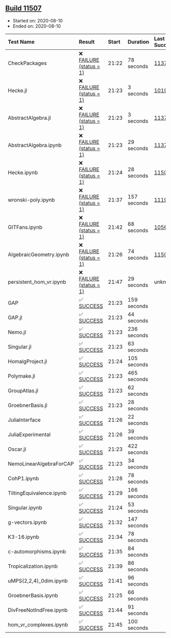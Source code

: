 ## [Build 11507](https://oscarci.mathematik.uni-kl.de/job/oscar/11507/)

* Started on: 2020-08-10
* Ended on: 2020-08-10

| Test Name    | Result | Start | Duration | Last Success | First Failure |
|:-------------|:-------|:------|:---------|:-------------|:--------------|
| CheckPackages | ❌ [FAILURE (status = 1)](https://oscarci.mathematik.uni-kl.de/job/oscar/11507/artifact/logs/build-11507/CheckPackages.log) | 21:22 | 78 seconds | [11376](https://oscarci.mathematik.uni-kl.de/job/oscar/11376/) | [11377](https://oscarci.mathematik.uni-kl.de/job/oscar/11377/) |
| Hecke.jl | ❌ [FAILURE (status = 1)](https://oscarci.mathematik.uni-kl.de/job/oscar/11507/artifact/logs/build-11507/Hecke.jl.log) | 21:23 | 3 seconds | [10197](https://oscarci.mathematik.uni-kl.de/job/oscar/10197/) | [10198](https://oscarci.mathematik.uni-kl.de/job/oscar/10198/) |
| AbstractAlgebra.jl | ❌ [FAILURE (status = 1)](https://oscarci.mathematik.uni-kl.de/job/oscar/11507/artifact/logs/build-11507/AbstractAlgebra.jl.log) | 21:23 | 3 seconds | [11376](https://oscarci.mathematik.uni-kl.de/job/oscar/11376/) | [11377](https://oscarci.mathematik.uni-kl.de/job/oscar/11377/) |
| AbstractAlgebra.ipynb | ❌ [FAILURE (status = 1)](https://oscarci.mathematik.uni-kl.de/job/oscar/11507/artifact/logs/build-11507/AbstractAlgebra.ipynb.log) | 21:23 | 29 seconds | [11376](https://oscarci.mathematik.uni-kl.de/job/oscar/11376/) | [11377](https://oscarci.mathematik.uni-kl.de/job/oscar/11377/) |
| Hecke.ipynb | ❌ [FAILURE (status = 1)](https://oscarci.mathematik.uni-kl.de/job/oscar/11507/artifact/logs/build-11507/Hecke.ipynb.log) | 21:24 | 28 seconds | [11500](https://oscarci.mathematik.uni-kl.de/job/oscar/11500/) | [11501](https://oscarci.mathematik.uni-kl.de/job/oscar/11501/) |
| wronski-poly.ipynb | ❌ [FAILURE (status = 1)](https://oscarci.mathematik.uni-kl.de/job/oscar/11507/artifact/logs/build-11507/wronski-poly.ipynb.log) | 21:37 | 157 seconds | [11192](https://oscarci.mathematik.uni-kl.de/job/oscar/11192/) | [11193](https://oscarci.mathematik.uni-kl.de/job/oscar/11193/) |
| GITFans.ipynb | ❌ [FAILURE (status = 1)](https://oscarci.mathematik.uni-kl.de/job/oscar/11507/artifact/logs/build-11507/GITFans.ipynb.log) | 21:42 | 68 seconds | [10566](https://oscarci.mathematik.uni-kl.de/job/oscar/10566/) | [10567](https://oscarci.mathematik.uni-kl.de/job/oscar/10567/) |
| AlgebraicGeometry.ipynb | ❌ [FAILURE (status = 1)](https://oscarci.mathematik.uni-kl.de/job/oscar/11507/artifact/logs/build-11507/AlgebraicGeometry.ipynb.log) | 21:26 | 74 seconds | [11500](https://oscarci.mathematik.uni-kl.de/job/oscar/11500/) | [11501](https://oscarci.mathematik.uni-kl.de/job/oscar/11501/) |
| persistent_hom_vr.ipynb | ❌ [FAILURE (status = 1)](https://oscarci.mathematik.uni-kl.de/job/oscar/11507/artifact/logs/build-11507/persistent_hom_vr.ipynb.log) | 21:47 | 29 seconds | unknown | unknown |
| GAP | ✅ [SUCCESS](https://oscarci.mathematik.uni-kl.de/job/oscar/11507/artifact/logs/build-11507/GAP.log) | 21:23 | 159 seconds |  |  |
| GAP.jl | ✅ [SUCCESS](https://oscarci.mathematik.uni-kl.de/job/oscar/11507/artifact/logs/build-11507/GAP.jl.log) | 21:23 | 44 seconds |  |  |
| Nemo.jl | ✅ [SUCCESS](https://oscarci.mathematik.uni-kl.de/job/oscar/11507/artifact/logs/build-11507/Nemo.jl.log) | 21:23 | 236 seconds |  |  |
| Singular.jl | ✅ [SUCCESS](https://oscarci.mathematik.uni-kl.de/job/oscar/11507/artifact/logs/build-11507/Singular.jl.log) | 21:23 | 63 seconds |  |  |
| HomalgProject.jl | ✅ [SUCCESS](https://oscarci.mathematik.uni-kl.de/job/oscar/11507/artifact/logs/build-11507/HomalgProject.jl.log) | 21:24 | 105 seconds |  |  |
| Polymake.jl | ✅ [SUCCESS](https://oscarci.mathematik.uni-kl.de/job/oscar/11507/artifact/logs/build-11507/Polymake.jl.log) | 21:23 | 465 seconds |  |  |
| GroupAtlas.jl | ✅ [SUCCESS](https://oscarci.mathematik.uni-kl.de/job/oscar/11507/artifact/logs/build-11507/GroupAtlas.jl.log) | 21:23 | 62 seconds |  |  |
| GroebnerBasis.jl | ✅ [SUCCESS](https://oscarci.mathematik.uni-kl.de/job/oscar/11507/artifact/logs/build-11507/GroebnerBasis.jl.log) | 21:23 | 28 seconds |  |  |
| JuliaInterface | ✅ [SUCCESS](https://oscarci.mathematik.uni-kl.de/job/oscar/11507/artifact/logs/build-11507/JuliaInterface.log) | 21:26 | 22 seconds |  |  |
| JuliaExperimental | ✅ [SUCCESS](https://oscarci.mathematik.uni-kl.de/job/oscar/11507/artifact/logs/build-11507/JuliaExperimental.log) | 21:26 | 39 seconds |  |  |
| Oscar.jl | ✅ [SUCCESS](https://oscarci.mathematik.uni-kl.de/job/oscar/11507/artifact/logs/build-11507/Oscar.jl.log) | 21:23 | 422 seconds |  |  |
| NemoLinearAlgebraForCAP | ✅ [SUCCESS](https://oscarci.mathematik.uni-kl.de/job/oscar/11507/artifact/logs/build-11507/NemoLinearAlgebraForCAP.log) | 21:23 | 34 seconds |  |  |
| CohP1.ipynb | ✅ [SUCCESS](https://oscarci.mathematik.uni-kl.de/job/oscar/11507/artifact/logs/build-11507/CohP1.ipynb.log) | 21:28 | 78 seconds |  |  |
| TiltingEquivalence.ipynb | ✅ [SUCCESS](https://oscarci.mathematik.uni-kl.de/job/oscar/11507/artifact/logs/build-11507/TiltingEquivalence.ipynb.log) | 21:29 | 166 seconds |  |  |
| Singular.ipynb | ✅ [SUCCESS](https://oscarci.mathematik.uni-kl.de/job/oscar/11507/artifact/logs/build-11507/Singular.ipynb.log) | 21:24 | 53 seconds |  |  |
| g-vectors.ipynb | ✅ [SUCCESS](https://oscarci.mathematik.uni-kl.de/job/oscar/11507/artifact/logs/build-11507/g-vectors.ipynb.log) | 21:32 | 147 seconds |  |  |
| K3-16.ipynb | ✅ [SUCCESS](https://oscarci.mathematik.uni-kl.de/job/oscar/11507/artifact/logs/build-11507/K3-16.ipynb.log) | 21:34 | 78 seconds |  |  |
| c-automorphisms.ipynb | ✅ [SUCCESS](https://oscarci.mathematik.uni-kl.de/job/oscar/11507/artifact/logs/build-11507/c-automorphisms.ipynb.log) | 21:35 | 84 seconds |  |  |
| Tropicalization.ipynb | ✅ [SUCCESS](https://oscarci.mathematik.uni-kl.de/job/oscar/11507/artifact/logs/build-11507/Tropicalization.ipynb.log) | 21:39 | 86 seconds |  |  |
| uMPS(2,2,4)_0dim.ipynb | ✅ [SUCCESS](https://oscarci.mathematik.uni-kl.de/job/oscar/11507/artifact/logs/build-11507/uMPS-2-2-4-_0dim.ipynb.log) | 21:41 | 96 seconds |  |  |
| GroebnerBasis.ipynb | ✅ [SUCCESS](https://oscarci.mathematik.uni-kl.de/job/oscar/11507/artifact/logs/build-11507/GroebnerBasis.ipynb.log) | 21:25 | 66 seconds |  |  |
| DivFreeNotIndFree.ipynb | ✅ [SUCCESS](https://oscarci.mathematik.uni-kl.de/job/oscar/11507/artifact/logs/build-11507/DivFreeNotIndFree.ipynb.log) | 21:44 | 91 seconds |  |  |
| hom_vr_complexes.ipynb | ✅ [SUCCESS](https://oscarci.mathematik.uni-kl.de/job/oscar/11507/artifact/logs/build-11507/hom_vr_complexes.ipynb.log) | 21:45 | 100 seconds |  |  |
